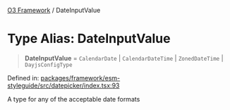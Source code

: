 [O3 Framework](../API.md) / DateInputValue

# Type Alias: DateInputValue

> **DateInputValue** = `CalendarDate` \| `CalendarDateTime` \| `ZonedDateTime` \| `DayjsConfigType`

Defined in: [packages/framework/esm-styleguide/src/datepicker/index.tsx:93](https://github.com/openmrs/openmrs-esm-core/blob/85cde3ce59cd3d29230c98040a3f53525e808725/packages/framework/esm-styleguide/src/datepicker/index.tsx#L93)

A type for any of the acceptable date formats

